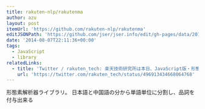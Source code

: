 ```yaml
---
title: rakuten-nlp/rakutenma
author: azu
layout: post
itemUrl: 'https://github.com/rakuten-nlp/rakutenma'
editJSONPath: 'https://github.com/jser/jser.info/edit/gh-pages/data/2014/08/index.json'
date: '2014-08-07T22:11:36+00:00'
tags:
  - JavaScript
  - library
relatedLinks:
  - title: 'Twitter / rakuten_tech: 楽天技術研究所は本日、JavaScript版・形態素解析器R ...'
    url: 'https://twitter.com/rakuten_tech/status/496913434668064768'
---
```

形態素解析器ライブラリ。
日本語と中国語の分から単語単位に分割し、品詞を付与出来る
